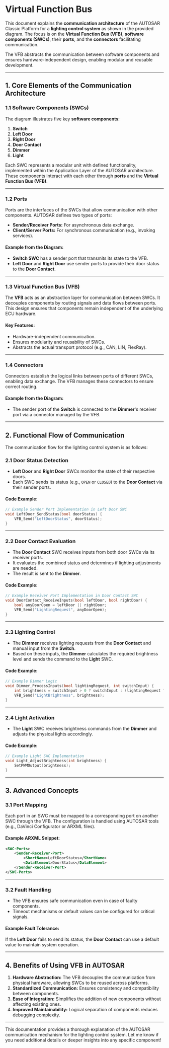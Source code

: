 # Virtual Function Bus

This document explains the **communication architecture** of the AUTOSAR Classic Platform for a **lighting control system** as shown in the provided diagram. The focus is on the **Virtual Function Bus (VFB)**, **software components (SWCs)**, their **ports**, and the **connectors** facilitating communication.

The VFB abstracts the communication between software components and ensures hardware-independent design, enabling modular and reusable development.

---

## **1. Core Elements of the Communication Architecture**

### **1.1 Software Components (SWCs)**
The diagram illustrates five key **software components**:
1. **Switch**
2. **Left Door**
3. **Right Door**
4. **Door Contact**
5. **Dimmer**
6. **Light**

Each SWC represents a modular unit with defined functionality, implemented within the Application Layer of the AUTOSAR architecture. These components interact with each other through **ports** and the **Virtual Function Bus (VFB)**.

---

### **1.2 Ports**
Ports are the interfaces of the SWCs that allow communication with other components. AUTOSAR defines two types of ports:
- **Sender/Receiver Ports:** For asynchronous data exchange.
- **Client/Server Ports:** For synchronous communication (e.g., invoking services).

#### Example from the Diagram:
- **Switch SWC** has a sender port that transmits its state to the VFB.
- **Left Door** and **Right Door** use sender ports to provide their door status to the **Door Contact**.

---

### **1.3 Virtual Function Bus (VFB)**
The **VFB** acts as an abstraction layer for communication between SWCs. It decouples components by routing signals and data flows between ports. This design ensures that components remain independent of the underlying ECU hardware.

#### Key Features:
- Hardware-independent communication.
- Ensures modularity and reusability of SWCs.
- Abstracts the actual transport protocol (e.g., CAN, LIN, FlexRay).

---

### **1.4 Connectors**
Connectors establish the logical links between ports of different SWCs, enabling data exchange. The VFB manages these connectors to ensure correct routing.

#### Example from the Diagram:
- The sender port of the **Switch** is connected to the **Dimmer**'s receiver port via a connector managed by the VFB.

---

## **2. Functional Flow of Communication**

The communication flow for the lighting control system is as follows:

### **2.1 Door Status Detection**
- **Left Door** and **Right Door** SWCs monitor the state of their respective doors.
- Each SWC sends its status (e.g., `OPEN` or `CLOSED`) to the **Door Contact** via their sender ports.

#### Code Example:
```c
// Example Sender Port Implementation in Left Door SWC
void LeftDoor_SendStatus(bool doorStatus) {
    VFB_Send("LeftDoorStatus", doorStatus);
}
```

---

### **2.2 Door Contact Evaluation**
- The **Door Contact** SWC receives inputs from both door SWCs via its receiver ports.
- It evaluates the combined status and determines if lighting adjustments are needed.
- The result is sent to the **Dimmer**.

#### Code Example:
```c
// Example Receiver Port Implementation in Door Contact SWC
void DoorContact_ReceiveInputs(bool leftDoor, bool rightDoor) {
    bool anyDoorOpen = leftDoor || rightDoor;
    VFB_Send("LightingRequest", anyDoorOpen);
}
```

---

### **2.3 Lighting Control**
- The **Dimmer** receives lighting requests from the **Door Contact** and manual input from the **Switch**.
- Based on these inputs, the **Dimmer** calculates the required brightness level and sends the command to the **Light** SWC.

#### Code Example:
```c
// Example Dimmer Logic
void Dimmer_ProcessInputs(bool lightingRequest, int switchInput) {
    int brightness = switchInput > 0 ? switchInput : (lightingRequest ? 100 : 0);
    VFB_Send("LightBrightness", brightness);
}
```

---

### **2.4 Light Activation**
- The **Light** SWC receives brightness commands from the **Dimmer** and adjusts the physical lights accordingly.

#### Code Example:
```c
// Example Light SWC Implementation
void Light_AdjustBrightness(int brightness) {
    SetPWMOutput(brightness);
}
```

---

## **3. Advanced Concepts**

### **3.1 Port Mapping**
Each port in an SWC must be mapped to a corresponding port on another SWC through the VFB. The configuration is handled using AUTOSAR tools (e.g., DaVinci Configurator or ARXML files).

#### Example ARXML Snippet:
```xml
<SWC-Ports>
    <Sender-Receiver-Port>
        <ShortName>LeftDoorStatus</ShortName>
        <DataElement>DoorStatus</DataElement>
    </Sender-Receiver-Port>
</SWC-Ports>
```

---

### **3.2 Fault Handling**
- The VFB ensures safe communication even in case of faulty components. 
- Timeout mechanisms or default values can be configured for critical signals.

#### Example Fault Tolerance:
If the **Left Door** fails to send its status, the **Door Contact** can use a default value to maintain system operation.

---

## **4. Benefits of Using VFB in AUTOSAR**

1. **Hardware Abstraction:** The VFB decouples the communication from physical hardware, allowing SWCs to be reused across platforms.
2. **Standardized Communication:** Ensures consistency and compatibility between components.
3. **Ease of Integration:** Simplifies the addition of new components without affecting existing ones.
4. **Improved Maintainability:** Logical separation of components reduces debugging complexity.

---

This documentation provides a thorough explanation of the AUTOSAR communication mechanism for the lighting control system. Let me know if you need additional details or deeper insights into any specific component!
